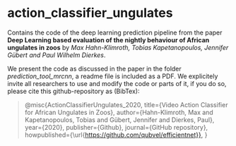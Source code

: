 # action_classifier_ungulates
Contains the code of the deep learning prediction pipeline from the paper **Deep Learning based evaluation of the nightly behaviour of African ungulates in zoos** by  *Max Hahn-Klimroth, Tobias Kapetanopoulos, Jennifer Gübert and Paul Wilhelm Dierkes*. 

We present the code as discussed in the paper in the folder *prediction_tool_mrcnn*, a readme file is included as a PDF. We explicitely invite all researchers to use and modify the code or parts of it, if you do so, please cite this github-repository as (BibTex):

>@misc{ActionClassifierUngulates_2020,
>  title={Video Action Classifier for African Ungulates in Zoos},
>  author={Hahn-Klimroth, Max and Kapetanopoulos, Tobias and Gübert, Jennifer and Dierkes, Paul},
>  year={2020},
>  publisher={Github},
>  journal={GitHub repository},
>  howpublished={\url{https://github.com/qubvel/efficientnet}},
>}
